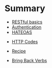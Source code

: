 # Summary

* [RESTful basics](01_restful_basics.md)
* [Authentication](02_authentication.md)
* [HATEOAS](03_HATEOAS.md)
<!-- * [Pagination, Search and Filters](04_pagination_and_filters.md) -->
<!-- * [Batch Actions](05_batch_actions.md) -->
<!-- * [Edges](06_edges.md) -->
* [HTTP Codes](07_HTTP_codes.md)
<!-- * [Idempotency and Concurrency](08_idempotency_concurrency.md) -->
* [Recipe](09_recipe.md)

* [Bring Back Verbs](apdx01_tips.md)


